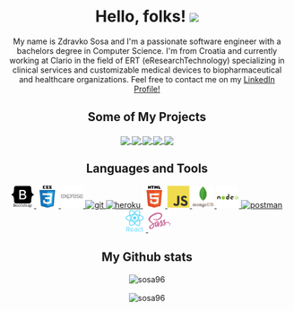 <h1 align="center">Hello, folks! <img src="https://raw.githubusercontent.com/MartinHeinz/MartinHeinz/master/wave.gif" width="30px"></h1>
<p align="center">My name is Zdravko Sosa and I'm a passionate software engineer with a bachelors degree in Computer Science.
I'm from Croatia and currently working at Clario in the field of ERT (eResearchTechnology) specializing in clinical services and customizable medical devices to biopharmaceutical and healthcare organizations. Feel free to contact me on my <a href="https://www.linkedin.com/in/zdravko-sosa">LinkedIn Profile!</a></p>
  




<h2 align="center">Some of My Projects</h2>

<h5 align="center">


<a href="https://github.com/sosa96/Yelpcamp">
  <img align="center" src="https://github-readme-stats.vercel.app/api/pin/?username=sosa96&repo=Yelpcamp&theme=tokyonight" />
</a>

<a href="https://github.com/sosa96/Task-Manager">
  <img align="center" src="https://github-readme-stats.vercel.app/api/pin/?username=sosa96&repo=Task-Manager&theme=tokyonight" />
</a>

<a href="https://github.com/sosa96/HTML-CSS">
  <img align="center" src="https://github-readme-stats.vercel.app/api/pin/?username=sosa96&repo=HTML-CSS&theme=tokyonight" />
</a>

<a href="https://github.com/sosa96/Forkify">
  <img align="center" src="https://github-readme-stats.vercel.app/api/pin/?username=sosa96&repo=Forkify&theme=tokyonight" />
</a>

<a href="https://github.com/sosa96/JavaScript-Projects">
  <img align="center" src="https://github-readme-stats.vercel.app/api/pin/?username=sosa96&repo=JavaScript-Projects&theme=tokyonight" />
</a> 
 
</h5>
  
<h2 align="center">Languages and Tools</h2>
<p align="center"> <a href="https://getbootstrap.com" target="_blank"> <img src="https://raw.githubusercontent.com/devicons/devicon/master/icons/bootstrap/bootstrap-plain-wordmark.svg" alt="bootstrap" width="40" height="40"/> </a> <a href="https://www.w3schools.com/css/" target="_blank"> <img src="https://raw.githubusercontent.com/devicons/devicon/master/icons/css3/css3-original-wordmark.svg" alt="css3" width="40" height="40"/> </a> <a href="https://expressjs.com" target="_blank"> <img src="https://raw.githubusercontent.com/devicons/devicon/master/icons/express/express-original-wordmark.svg" alt="express" width="40" height="40"/> </a> <a href="https://git-scm.com/" target="_blank"> <img src="https://www.vectorlogo.zone/logos/git-scm/git-scm-icon.svg" alt="git" width="40" height="40"/> </a> <a href="https://heroku.com" target="_blank"> <img src="https://www.vectorlogo.zone/logos/heroku/heroku-icon.svg" alt="heroku" width="40" height="40"/> </a> <a href="https://www.w3.org/html/" target="_blank"> <img src="https://raw.githubusercontent.com/devicons/devicon/master/icons/html5/html5-original-wordmark.svg" alt="html5" width="40" height="40"/> </a> <a href="https://developer.mozilla.org/en-US/docs/Web/JavaScript" target="_blank"> <img src="https://raw.githubusercontent.com/devicons/devicon/master/icons/javascript/javascript-original.svg" alt="javascript" width="40" height="40"/> </a> <a href="https://www.mongodb.com/" target="_blank"> <img src="https://raw.githubusercontent.com/devicons/devicon/master/icons/mongodb/mongodb-original-wordmark.svg" alt="mongodb" width="40" height="40"/> </a> <a href="https://nodejs.org" target="_blank"> <img src="https://raw.githubusercontent.com/devicons/devicon/master/icons/nodejs/nodejs-original-wordmark.svg" alt="nodejs" width="40" height="40"/> </a> <a href="https://postman.com" target="_blank"> <img src="https://www.vectorlogo.zone/logos/getpostman/getpostman-icon.svg" alt="postman" width="40" height="40"/> </a> <a href="https://reactjs.org/" target="_blank"> <img src="https://raw.githubusercontent.com/devicons/devicon/master/icons/react/react-original-wordmark.svg" alt="react" width="40" height="40"/> </a> <a href="https://sass-lang.com" target="_blank"> <img src="https://raw.githubusercontent.com/devicons/devicon/master/icons/sass/sass-original.svg" alt="sass" width="40" height="40"/> </a> </p>

<h2 align="center">My Github stats</h2>

<p align="center">
<img align="center" src="https://github-readme-stats.vercel.app/api/top-langs?username=sosa96&theme=tokyonight&show_icons=true&locale=en&layout=compact" alt="sosa96" />
</p>
<p align="center">
<img align="center" src="https://github-readme-stats.vercel.app/api?username=sosa96&theme=tokyonight&show_icons=true&locale=en" alt="sosa96" />
</p>
